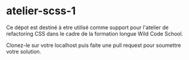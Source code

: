 # atelier-scss-1

Ce dépot est destiné à etre utilisé comme support pour l'atelier de refactoring CSS dans le cadre de la formation longue Wild Code School.

Clonez-le sur votre localhost puis faite une pull request pour soumettre votre solution.
